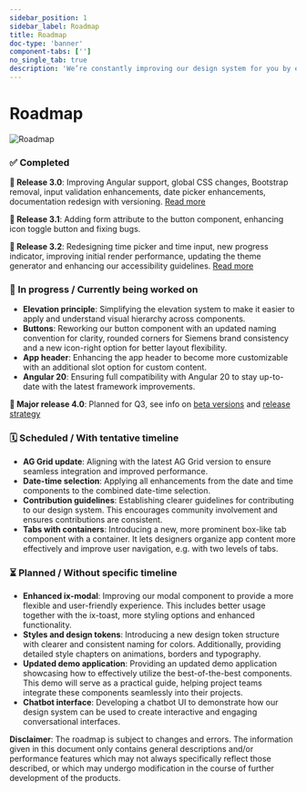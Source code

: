 ```yaml
---
sidebar_position: 1
sidebar_label: Roadmap
title: Roadmap
doc-type: 'banner'
component-tabs: ['']
no_single_tab: true
description: 'We’re constantly improving our design system for you by extending the component library, developing our user guidance and ensuring the system is reliable and easy to use. This is what’s happening next so you know what to expect from your Siemens Industrial Experience team.'
---
```


# Roadmap

![Roadmap](https://www.figma.com/design/wEptRgAezDU1z80Cn3eZ0o/iX-Documentation-illustrations?node-id=6344-311&t=xhNABAyFoqjz7A1d-4)

### ✅ Completed
**🔹 Release 3.0**: Improving Angular support, global CSS changes, Bootstrap removal, input validation enhancements, date picker enhancements, documentation redesign with versioning. [Read more](/blog/v3-alpha)

**🔹 Release 3.1**: Adding form attribute to the button component, enhancing icon toggle button and fixing bugs.

**🔹 Release 3.2**: Redesigning time picker and time input, new progress indicator, improving initial render performance, updating the theme generator and enhancing our accessibility guidelines. [Read more](/blog/2025/07/25/release-3-2)

### 🚧 In progress / Currently being worked on
- **Elevation principle**: Simplifying the elevation system to make it easier to apply and understand visual hierarchy across components.
- **Buttons**: Reworking our button component with an updated naming convention for clarity, rounded corners for Siemens brand consistency and a new icon-right option for better layout flexibility.
- **App header**: Enhancing the app header to become more customizable with an additional slot option for custom content.
- **Angular 20**: Ensuring full compatibility with Angular 20 to stay up-to-date with the latest framework improvements.

**🔹 Major release 4.0**: Planned for Q3, see info on [beta versions](https://ix.siemens.io/docs/installation/CHANGELOG) and [release strategy](https://ix.siemens.io/docs/release-info)

### 🗓️ Scheduled / With tentative timeline
- **AG Grid update**: Aligning with the latest AG Grid version to ensure seamless integration and improved performance.
- **Date-time selection**: Applying all enhancements from the date and time components to the combined date-time selection.
- **Contribution guidelines**: Establishing clearer guidelines for contributing to our design system. This encourages community involvement and ensures contributions are consistent.
- **Tabs with containers**: Introducing a new, more prominent box-like tab component with a container. It lets designers organize app content more effectively and improve user navigation, e.g. with two levels of tabs.

### ⏳ Planned / Without specific timeline
- **Enhanced ix-modal**: Improving our modal component to provide a more flexible and user-friendly experience. This includes better usage together with the ix-toast, more styling options and enhanced functionality.
- **Styles and design tokens**: Introducing a new design token structure with clearer and consistent naming for colors. Additionally, providing detailed style chapters on animations, borders and typography.
- **Updated demo application**: Providing an updated demo application showcasing how to effectively utilize the best-of-the-best components. This demo will serve as a practical guide, helping project teams integrate these components seamlessly into their projects.
- **Chatbot interface**: Developing a chatbot UI to demonstrate how our design system can be used to create interactive and engaging conversational interfaces.

**Disclaimer**: The roadmap is subject to changes and errors. The information given in this document only contains general descriptions and/or performance features which may not always specifically reflect those described, or which may undergo modification in the course of further development of the products.
